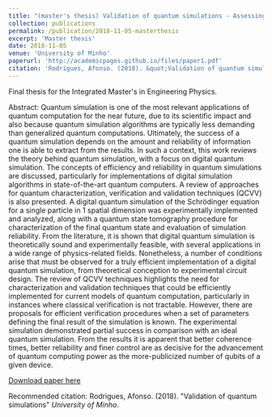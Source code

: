 ```yaml
---
title: "(master's thesis) Validation of quantum simulations - Assessing efficiency and reliability in experimental implementations"
collection: publications
permalink: /publication/2018-11-05-masterthesis
excerpt: 'Master thesis'
date: 2018-11-05
venue: 'University of Minho'
paperurl: 'http://academicpages.github.io/files/paper1.pdf'
citation: 'Rodrigues, Afonso. (2018). &quot;Validation of quantum simulations.&quot; <i>University of Minho</i>.'
---
```

Final thesis for the Integrated Master's in Engineering Physics.

Abstract: Quantum simulation is one of the most relevant applications of quantum computation for the near future, due to its scientific impact and also because quantum simulation algorithms are typically less demanding than generalized quantum computations. Ultimately, the success of a quantum simulation depends on the amount and reliability of information one is able to extract from the results. In such a context, this work reviews the theory behind quantum simulation, with a focus on digital quantum simulation. The concepts of efficiency and reliability in quantum simulations are discussed, particularly for implementations of digital simulation algorithms in state-of-the-art quantum computers. A review of approaches for quantum characterization, verification and validation techniques (QCVV) is also presented. A digital quantum simulation of the Schrödinger equation for a single particle in 1 spatial dimension was experimentally implemented and analyzed, along with a quantum state tomography procedure for characterization of the final quantum state and evaluation of simulation reliability. From the literature, it is shown that digital quantum simulation is theoretically sound and experimentally feasible, with several applications in a wide range of physics-related fields. Nonetheless, a number of conditions arise that must be observed for a truly efficient implementation of a digital quantum simulation, from theoretical conception to experimental circuit design. The review of QCVV techniques highlights the need for characterization and validation techniques that could be efficiently implemented for current models of quantum computation, particularly in instances where classical verification is not tractable. However, there are proposals for efficient verification procedures when a set of parameters defining the final result of the simulation is known. The experimental simulation demonstrated partial success in comparison with an ideal quantum simulation. From the results it is apparent that better coherence times, better reliability and finer control are as decisive for the advancement of quantum computing power as the more-publicized number of qubits of a given device.

[Download paper here](http://hdl.handle.net/1822/59739)

Recommended citation: Rodrigues, Afonso. (2018). "Validation of quantum simulations" <i>University of Minho</i>.
